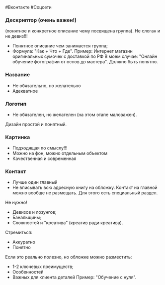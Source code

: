 #Вконтакте #Соцсети 

### Дескриптор (очень важен!)
(понятное и конкретное описание чему посвящена группа). Не слоган и не девиз!!!
- Понятное описание чем занимается группа;
- Формула: "Как + Что + Где".
Пример: Интернет магазин оригинальных сумочек с доставкой по РФ
В моем случае: "Онлайн обучение фотографии от основ до мастера".
Должно быть понятно.

### Название
- Не обязательно, но желательно
- Адекватное
### Логотип
- Не обязателен, но желателен (на этом этапе маловажен).

Дизайн простой и понятный.

### Картинка
- Подходящая по смыслу!!!
- Можно на фон, можно отдельным объектом
- Качественная и современная

### Контакт
- Лучше один главный
- Не вписывать всю адресную книгу на обложку.
Контакт на главной можно вообще не размещать. Для этого есть специальный раздел.

Не нужно!
- Девизов и лозунгов;
- Банальщины;
- Сложностей и "креатива" (креатив ради креатива).

Стремиться:
- Аккуратно
- Понятно

Если это реально полезно, но обложке можно разместить:
- 1-2 ключевых преимуществ;
- Особенностей
- Важных для клиента деталей
Пример: "Обучение с нуля".